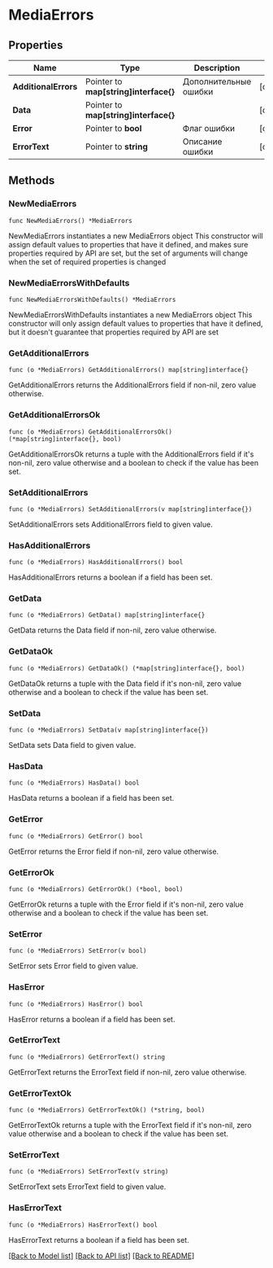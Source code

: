 # MediaErrors

## Properties

Name | Type | Description | Notes
------------ | ------------- | ------------- | -------------
**AdditionalErrors** | Pointer to **map[string]interface{}** | Дополнительные ошибки | [optional] 
**Data** | Pointer to **map[string]interface{}** |  | [optional] 
**Error** | Pointer to **bool** | Флаг ошибки | [optional] 
**ErrorText** | Pointer to **string** | Описание ошибки | [optional] 

## Methods

### NewMediaErrors

`func NewMediaErrors() *MediaErrors`

NewMediaErrors instantiates a new MediaErrors object
This constructor will assign default values to properties that have it defined,
and makes sure properties required by API are set, but the set of arguments
will change when the set of required properties is changed

### NewMediaErrorsWithDefaults

`func NewMediaErrorsWithDefaults() *MediaErrors`

NewMediaErrorsWithDefaults instantiates a new MediaErrors object
This constructor will only assign default values to properties that have it defined,
but it doesn't guarantee that properties required by API are set

### GetAdditionalErrors

`func (o *MediaErrors) GetAdditionalErrors() map[string]interface{}`

GetAdditionalErrors returns the AdditionalErrors field if non-nil, zero value otherwise.

### GetAdditionalErrorsOk

`func (o *MediaErrors) GetAdditionalErrorsOk() (*map[string]interface{}, bool)`

GetAdditionalErrorsOk returns a tuple with the AdditionalErrors field if it's non-nil, zero value otherwise
and a boolean to check if the value has been set.

### SetAdditionalErrors

`func (o *MediaErrors) SetAdditionalErrors(v map[string]interface{})`

SetAdditionalErrors sets AdditionalErrors field to given value.

### HasAdditionalErrors

`func (o *MediaErrors) HasAdditionalErrors() bool`

HasAdditionalErrors returns a boolean if a field has been set.

### GetData

`func (o *MediaErrors) GetData() map[string]interface{}`

GetData returns the Data field if non-nil, zero value otherwise.

### GetDataOk

`func (o *MediaErrors) GetDataOk() (*map[string]interface{}, bool)`

GetDataOk returns a tuple with the Data field if it's non-nil, zero value otherwise
and a boolean to check if the value has been set.

### SetData

`func (o *MediaErrors) SetData(v map[string]interface{})`

SetData sets Data field to given value.

### HasData

`func (o *MediaErrors) HasData() bool`

HasData returns a boolean if a field has been set.

### GetError

`func (o *MediaErrors) GetError() bool`

GetError returns the Error field if non-nil, zero value otherwise.

### GetErrorOk

`func (o *MediaErrors) GetErrorOk() (*bool, bool)`

GetErrorOk returns a tuple with the Error field if it's non-nil, zero value otherwise
and a boolean to check if the value has been set.

### SetError

`func (o *MediaErrors) SetError(v bool)`

SetError sets Error field to given value.

### HasError

`func (o *MediaErrors) HasError() bool`

HasError returns a boolean if a field has been set.

### GetErrorText

`func (o *MediaErrors) GetErrorText() string`

GetErrorText returns the ErrorText field if non-nil, zero value otherwise.

### GetErrorTextOk

`func (o *MediaErrors) GetErrorTextOk() (*string, bool)`

GetErrorTextOk returns a tuple with the ErrorText field if it's non-nil, zero value otherwise
and a boolean to check if the value has been set.

### SetErrorText

`func (o *MediaErrors) SetErrorText(v string)`

SetErrorText sets ErrorText field to given value.

### HasErrorText

`func (o *MediaErrors) HasErrorText() bool`

HasErrorText returns a boolean if a field has been set.


[[Back to Model list]](../README.md#documentation-for-models) [[Back to API list]](../README.md#documentation-for-api-endpoints) [[Back to README]](../README.md)


